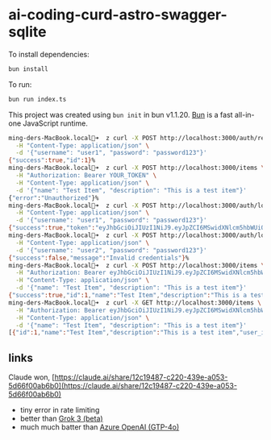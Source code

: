 # ai-coding-curd-astro-swagger-sqlite 

To install dependencies:

```bash
bun install
```

To run:

```bash
bun run index.ts
```

This project was created using `bun init` in bun v1.1.20. [Bun](https://bun.sh) is a fast all-in-one JavaScript runtime.

```bash
ming-ders-MacBook.local💩➜  z curl -X POST http://localhost:3000/auth/register \
  -H "Content-Type: application/json" \
  -d '{"username": "user1", "password": "password123"}'
{"success":true,"id":1}%
ming-ders-MacBook.local💩➜  z curl -X POST http://localhost:3000/items \
  -H "Authorization: Bearer YOUR_TOKEN" \
  -H "Content-Type: application/json" \
  -d '{"name": "Test Item", "description": "This is a test item"}'
{"error":"Unauthorized"}%
ming-ders-MacBook.local💩➜  z curl -X POST http://localhost:3000/auth/login \
  -H "Content-Type: application/json" \
  -d '{"username": "user1", "password": "password123"}'
{"success":true,"token":"eyJhbGciOiJIUzI1NiJ9.eyJpZCI6MSwidXNlcm5hbWUiOiJ1c2VyMSJ9.hsMADKLxricZDq1Eu3mHKQH7fjRu8VFqjqmhfWvk2GA"}%
ming-ders-MacBook.local💩➜  z curl -X POST http://localhost:3000/auth/login \
  -H "Content-Type: application/json" \
  -d '{"username": "user2", "password": "password123"}'
{"success":false,"message":"Invalid credentials"}%
ming-ders-MacBook.local💩➜  z curl -X POST http://localhost:3000/items \
  -H "Authorization: Bearer eyJhbGciOiJIUzI1NiJ9.eyJpZCI6MSwidXNlcm5hbWUiOiJ1c2VyMSJ9.hsMADKLxricZDq1Eu3mHKQH7fjRu8VFqjqmhfWvk2GA" \
  -H "Content-Type: application/json" \
  -d '{"name": "Test Item", "description": "This is a test item"}'
{"success":true,"id":1,"name":"Test Item","description":"This is a test item","user_id":1}%
ming-ders-MacBook.local💩➜  z curl -X GET http://localhost:3000/items \
  -H "Authorization: Bearer eyJhbGciOiJIUzI1NiJ9.eyJpZCI6MSwidXNlcm5hbWUiOiJ1c2VyMSJ9.hsMADKLxricZDq1Eu3mHKQH7fjRu8VFqjqmhfWvk2GA" \
  -H "Content-Type: application/json" \
  -d '{"name": "Test Item", "description": "This is a test item"}'
[{"id":1,"name":"Test Item","description":"This is a test item","user_id":1,"created_at":"2025-02-28 02:05:57"}]%
```

## links

Claude won, [https://claude.ai/share/12c19487-c220-439e-a053-5d66f00ab6b0](https://claude.ai/share/12c19487-c220-439e-a053-5d66f00ab6b0)
* tiny error in rate limiting
* better than [Grok 3 (beta)](https://grok.com/share/bGVnYWN5_f85d5448-fc22-4a72-bc3e-335e89fffea2)
* much much batter than [Azure OpenAI (GTP-4o)](https://github.com/copilot/share/80055284-40c0-80b6-9100-084900084045)
